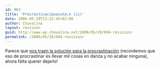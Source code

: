 ```yaml
---
id: 963
title: 'Procrastinaci&oacute;n (ii)'
date: 2006-05-29T13:22:45+02:00
author: Chavalina
layout: revision
guid: http://www.wp.chavalina.net/2006/05/29/694-revision/
permalink: /2006/05/29/694-revision/
---
```

Parece que <a href="http://www.alt1040.com/archivo/2006/05/29/como-dejar-de-procrastinar-la-manera-sencilla/" target="_blank">nos traen la soluci&oacute;n para la procrastinaci&oacute;n</a> (recordemos que eso de procrastinar es llevar mil cosas en danza y no acabar ninguna), ahora falta querer dejarlo!